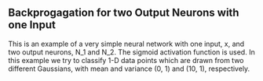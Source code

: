 ## Backprogagation for two Output Neurons with one Input

This is an example of a very simple neural network with one input, x, and two output neurons, N_1 and N_2. The sigmoid activation function is used. In this example we try to classify 1-D data points which are drawn from two different Gaussians, with mean and variance (0, 1) and (10, 1), respectively.
